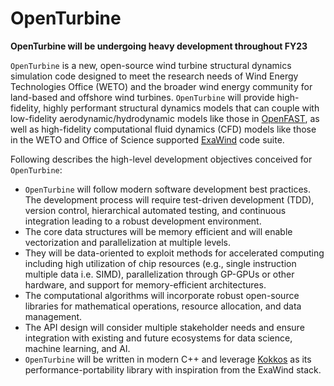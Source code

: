 # OpenTurbine

**OpenTurbine will be undergoing heavy development throughout FY23**

`OpenTurbine` is a new, open-source wind turbine structural dynamics simulation
code designed to meet the research needs of Wind Energy Technologies Office (WETO)
and the broader wind energy community for land-based and offshore wind turbines.
`OpenTurbine` will provide high-fidelity, highly performant structural dynamics
models that can couple with low-fidelity aerodynamic/hydrodynamic models like those
in [OpenFAST](https://github.com/OpenFAST/openfast), as well as high-fidelity
computational fluid dynamics (CFD) models like those in the WETO and Office
of Science supported [ExaWind](https://github.com/Exawind) code suite.

Following describes the high-level development objectives conceived for `OpenTurbine`:
- `OpenTurbine` will follow modern software development best practices. The
development process will require test-driven development (TDD), version control,
hierarchical automated testing, and continuous integration leading to a
robust development environment.
- The core data structures will be memory efficient and will enable vectorization
and parallelization at multiple levels.
- They will be data-oriented to exploit methods for accelerated computing including
high utilization of chip resources (e.g., single instruction multiple data i.e. SIMD),
parallelization through GP-GPUs or other hardware, and support for memory-efficient
architectures.
- The computational algorithms will incorporate robust open-source libraries for
mathematical operations, resource allocation, and data management.
- The API design will consider multiple stakeholder needs and ensure
integration with existing and future ecosystems for data science, machine learning,
and AI.
- `OpenTurbine` will be written in modern C++ and leverage [Kokkos](https://github.com/kokkos/kokkos)
as its performance-portability library with inspiration from the ExaWind stack.
